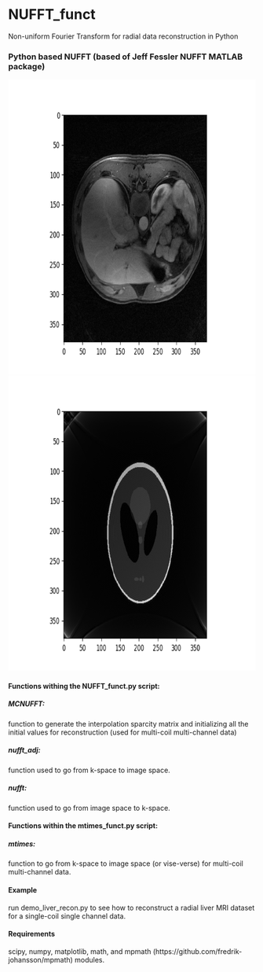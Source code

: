 # NUFFT_funct
Non-uniform Fourier Transform for radial data reconstruction in Python
<h3> Python based NUFFT (based of Jeff Fessler NUFFT MATLAB package)</h3>
  <img src ="Full_sampled_liver_recon.png" width="800" height="600" />
  
  <img src="Full_sampled(phantom).png" width="800" height="600" />


<h4> Functions withing the NUFFT_funct.py script: </h4>
<h5> MCNUFFT:</h5> function to generate the interpolation sparcity matrix and initializing all the initial values for reconstruction (used for multi-coil multi-channel data)
<h5> nufft_adj:</h5> function used to go from k-space to image space.
<h5> nufft:</h5> function used to go from image space to k-space.

<h4> Functions within the mtimes_funct.py script: </h4>
<h5> mtimes:</h5> function to go from k-space to image space (or vise-verse) for multi-coil multi-channel data.

<h4> Example </h4>
run demo_liver_recon.py to see how to reconstruct a radial liver MRI dataset for a single-coil single channel data.

<h4> Requirements </h4>
scipy, numpy, matplotlib, math, and mpmath (https://github.com/fredrik-johansson/mpmath) modules.
